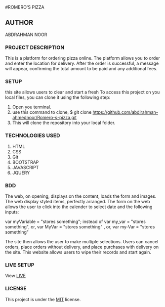 #ROMERO'S PIZZA
 
 ## AUTHOR
 ABDRAHMAN NOOR

 ### PROJECT DESCRIPTION 
 This is a platform for ordering pizza online. The platform allows you to order and enter the location for delivery. After the order is successful, a message will appear, confirming the total amount to be paid and any additional fees.

 
 ### SETUP 
 this site allows users to clear and start a fresh
 To access this project  on you local files, you can clone it using the following step:
1. Open you terminal.
2. use this command to clone, $ git clone https://github.com/abdirahman-ahmednoor/Romero-s-pizza.git
3. This will clone the repository  into your local folder.

### TECHNOLOGIES USED
1. HTML
2. CSS
3. Git
4. BOOTSTRAP
5. JAVASCRIPT
6. JQUERY

### BDD
The web, on opening, displays on the content, loads the form and images. 
The web display styled items, perfectly arranged. 
The form on the web allows the user to click into the calender to select date and the following inputs:

var myVariable = "stores something"; 
instead of var my_var = "stores something", or, var MyVar = "stores something" , or,  var my-Var = "stores something"

The site then allows the user to make multiple selections.
 Users can cancel orders, place orders without delivery, and place purchases with delivery on the site.
 This website allows users to wipe their records and start again.


 ### LIVE SETUP
 View [LIVE](https://abdirahman-ahmednoor.github.io/Romero-s-pizza/)

 ### LICENSE
 This project is under the [MIT](License) license.